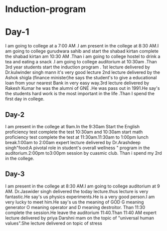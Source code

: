 # Induction-program
# Day-1 
I am going to college at a 7:00 AM .I am present in the college at 8:30 AM.I am going to college gurudwara sahib and start the shabad kirtan complete the shabad kirtan am 10:30 AM .Than i am going to college hostel to drink a tea and eating a snack .I am going to college auditorium at 10:30am .Than 3rd year students start the induction program . 1st lecture delivered by Dr.kulwinder singh mann it's very good lecture 2nd lecture delivered by the Ashok shigla (finance minister)he says the student's to give a educational loan from your nearest Bank in very easy way.3rd lecture delivered by Rakesh Kumar he was the alumni of GNE .He was pass out in 1991.He say's the students hard work is the most important in the life .Than I spend the first day in college.
## Day-2
I am present in the college at 9am.In the 9:30am Start the English proficiency test complete the test 10:30am and 10:30am start math proficiency test complete the test at 11:30am.11:30am to 1:00pm lunch break.1:00am to 2:00am expert lecture delivered by Dr.Arashdeep singh"food:A pivotal role in student's overall wellness " program in the auditorium.2:00pm to3:00pm session by cuasmic club. Than i spend my 2rd in the college.         
## Day-3 
I am present in the college at 8:30 AM.I am going to college auditorium at 9 AM. Dr.Jaswider singh delivered the today lecture.thus lecture is very fantastic.He say's us physics experiments.He is a very good person.I am very lucky to meet him.He say's us the meaning of GOD G meaning generator O meaning operator and D meaning destroitor. Than 11:30 complete the session.He leave the auditorium 11:40.Than 11:40 AM expert lecture delivered by priya Darshni mam on the topic of "universal human values".She lecture delivered on topic of stress 
